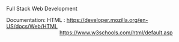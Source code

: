 
Full Stack Web Development

Documentation:
HTML : https://developer.mozilla.org/en-US/docs/Web/HTML <br/>
&nbsp; &nbsp; &nbsp; &nbsp; &nbsp; &nbsp; &nbsp; &nbsp; &nbsp; &nbsp; &nbsp; &nbsp; &nbsp; &nbsp; &nbsp; &nbsp; &nbsp; &nbsp; https://www.w3schools.com/html/default.asp

